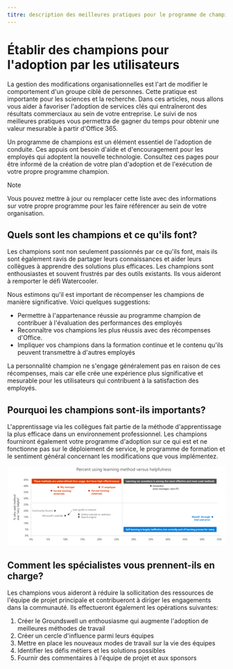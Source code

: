 ```yaml
---
titre: description des meilleures pratiques pour le programme de champion: # Drive adoption of Office 365 with the champion Program Best Practices Author: {github-ID} # karuanag ms. Author: {ms-alias} # karuanag ms. Date: {@date} # 02/01/2019  ms. rubrique: Getting-Started # How-to
---
```


# <a name="establish-champions-for-user-adoption"></a>Établir des champions pour l'adoption par les utilisateurs 

La gestion des modifications organisationnelles est l'art de modifier le comportement d'un groupe ciblé de personnes. Cette pratique est importante pour les sciences et la recherche. Dans ces articles, nous allons vous aider à favoriser l'adoption de services clés qui entraîneront des résultats commerciaux au sein de votre entreprise.  Le suivi de nos meilleures pratiques vous permettra de gagner du temps pour obtenir une valeur mesurable à partir d'Office 365.  

Un programme de champions est un élément essentiel de l'adoption de conduite. Ces appuis ont besoin d'aide et d'encouragement pour les employés qui adoptent la nouvelle technologie. Consultez ces pages pour être informé de la création de votre plan d'adoption et de l'exécution de votre propre programme champion. 

> [!NOTE]
> Vous pouvez mettre à jour ou remplacer cette liste avec des informations sur votre propre programme pour les faire référencer au sein de votre organisation.

## <a name="who-are-champions-and-what-makes-them-tick"></a>Quels sont les champions et ce qu'ils font?

Les champions sont non seulement passionnés par ce qu'ils font, mais ils sont également ravis de partager leurs connaissances et aider leurs collègues à apprendre des solutions plus efficaces. Les champions sont enthousiastes et souvent frustrés par des outils existants. Ils vous aideront à remporter le défi Watercooler.  

Nous estimons qu'il est important de récompenser les champions de manière significative. Voici quelques suggestions:

- Permettre à l'appartenance réussie au programme champion de contribuer à l'évaluation des performances des employés
- Reconnaître vos champions les plus réussis avec des récompenses d'Office.  
- Impliquer vos champions dans la formation continue et le contenu qu'ils peuvent transmettre à d'autres employés 

La personnalité champion ne s'engage généralement pas en raison de ces récompenses, mais car elle crée une expérience plus significative et mesurable pour les utilisateurs qui contribuent à la satisfaction des employés. 

## <a name="why-are-champions-important"></a>Pourquoi les champions sont-ils importants? 

L'apprentissage via les collègues fait partie de la méthode d'apprentissage la plus efficace dans un environnement professionnel. Les champions fourniront également votre programme d'adoption sur ce qui est et ne fonctionne pas sur le déploiement de service, le programme de formation et le sentiment général concernant les modifications que vous implémentez.  

![Pourcentage à l'aide de la méthode d'apprentissage et de l'utilité](media/champstats.png)

## <a name="how-will-champions-support-you"></a>Comment les spécialistes vous prennent-ils en charge?

Les champions vous aideront à réduire la sollicitation des ressources de l'équipe de projet principale et contribueront à diriger les engagements dans la communauté. Ils effectueront également les opérations suivantes:

1. Créer le Groundswell un enthousiasme qui augmente l'adoption de meilleures méthodes de travail
1. Créer un cercle d'influence parmi leurs équipes
1. Mettre en place les nouveaux modes de travail sur la vie des équipes
1. Identifier les défis métiers et les solutions possibles
1. Fournir des commentaires à l'équipe de projet et aux sponsors
